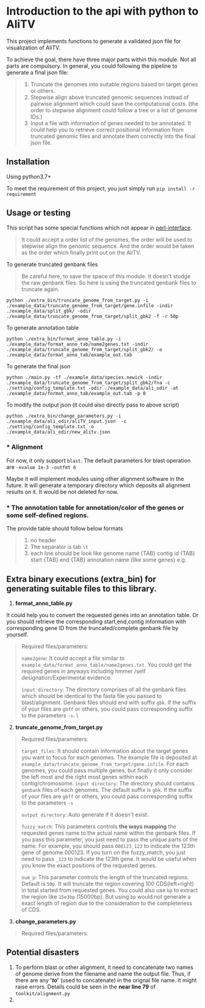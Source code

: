 # Introduction to the api with python to AliTV

This project implements functions to generate a validated json file for visualization of AliTV.

To achieve the goal, there have three major parts within this module. Not all parts are compulsory. In general, you could following the pipeline to generate a final json file: 
> 1. Truncate the genomes into suitable regions based on target genes or others.
> 2. Stepwise align above truncated genomic sequences instead of pairwise alignment which could save the computational costs. (the order to stepwise alignment could follow a tree or a list of genome IDs.)
> 3. Input a file with information of genes needed to be annotated. It could help you to retrieve correct positional information from truncated genomic files and annotate them correctly into the final json file.


## Installation
Using python3.7+

To meet the requirement of this project, you just simply run `pip install -r requirement`


## Usage or testing

This script has some special functions which not appear in [perl-interface](https://github.com/AliTVTeam/AliTV-perl-interface).

> It could accept a order list of the genomes, the order will be used to stepwise align the genomic sequence. And the order would be taken as the order which finally print out on the AliTV.

To generate truncated genbank files

> Be careful here, to save the space of this module. It doesn't stodge the raw genbank files. So here is using the truncated genbank files to truncate again.

`python ./extra_bin/truncate_genome_from_target.py -i ./example_data/truncate_genome_from_target/gene.infile -indir ./example_data/split_gbk/ -odir ./example_data/truncate_genome_from_target/split_gbk2 -f -r 50p`

To generate annotation table

`python ./extra_bin/format_anno_table.py -i ./example_data/format_anno_tab/name2genes.txt -indir ./example_data/truncate_genome_from_target/split_gbk2/ -o ./example_data/format_anno_tab/example_out.tab`

To generate the final json

`python ./main.py -tf ./example_data/species.newick -indir ./example_data/truncate_genome_from_target/split_gbk2/fna -c ./setting/config_template.txt -odir ./example_data/ali_odir -at ./example_data/format_anno_tab/example_out.tab -p 0`

To modify the output json (it could also directly pass to above script)

`python ./extra_bin/change_parameters.py -i ./example_data/ali_odir/aliTV_input.json  -c ./setting/config_template.txt -o ./example_data/ali_odir/new_alitv.json`


### * Alignment
For now, it only support `blast`. The default parameters for blast operation are `-evalue 1e-3 -outfmt 6 `

Maybe it will implement modules using other alignment software in the future.
It will generate a temporary directory which deposits all alignment results on it. It would be not deleted for now.

### * The annotation table for annotation/color of the genes or some self-defined regions.

The provide table should follow below formats

> 1. no header
> 2. The separator is tab  `\t`
> 3. each line should be look like genome name {TAB} contig id {TAB} start {TAB} end {TAB} annotation name (like some genes)
   e.g.


## Extra binary executions (extra_bin) for generating suitable files to this library.
1. **format_anno_table.py**

It could help you to convert the requested genes into an annotation table. Or you should retrieve the corresponding start,end,contig information with corresponding gene ID from the truncated/complete genbank file by yourself.
> Required files/parameters:
> 
> `name2gene`: It could accept a file similar to `example_data/format_anno_table/name2genes.txt`. You could get the required genes in anyways including hmmer /self designation/Experimental evidence.
>
> `input directory`: The directory comprises of all the genbank files which should be identical to the fasta file you passed to blast/alignment. Genbank files should end with suffix `gbk`. If the suffix of your files are `gbff` or others, you could pass corresponding suffix to the parameters `-s`. 
> \
> 

2. **truncate_genome_from_target.py**

> Required files/parameters:
> 
> `target_files`: It should contain information about the target genes you want to focus for each genomes. The example file is deposited at `example_data/truncate_genome_from_target/gene.infile`. For each genomes, you could pass multiple genes, but finally it only consider the left most and the right most genes within each contig/chromosome.
> `input directory`: The directory should contains `genbank` files of each genomes. The default suffix is `gbk`. If the suffix of your files are `gbff` or others, you could pass corresponding suffix to the parameters `-s`
> 
> `output directory`: Auto generate if it doesn't exist.
> 
> `fuzzy_match`: This parameters controls **the ways mapping** the requested genes name to the actual name within the genbank files. If you pass this parameter, you just need to pass the unique parts of the name. For example, you should pass `000123_123` to indicate the 123th gene of genome 000123. If you turn on the fuzzy_match, you just need to pass `_123` to indicate the 123th gene. It would be useful when you know the exact positions of the requested genes.
> 
> `num_p`: This parameter controls the length of the truncated regions. Default is `50p`. It will truncate the region covering 100 CDS(left+right) in total started from requested genes. You could also use `bp` to extract the region like `15e3bp` (15000bp). But using `bp` would not generate a exact length of region due to the consideration to the completeness of CDS. 

3. **change_parameters.py**

> Required files/parameters: 
> 
> 

## Potential disasters

1. To perform blast or other alignment, it need to concatenate two names of genome derive from the filename and name the output file. Thus, if there are any **'_to_'** (used to concatenate)  in the orignal file name. It might raise errors. Details could be seen in the **near line 79** of `toolkit/alignment.py`
2.


